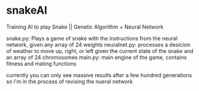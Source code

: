 # snakeAI
Training AI to play Snake || Genetic Algorithm + Neural Network 

snake.py: Plays a game of snake with the instructions from the neural network, given any array of 24 weights 
neuralnet.py: processes a desicion of weather to move up, right, or left given the current state of the snake and an array of 24 chromosomes 
main.py: main engine of the game, contains fitness and mating functions

currently you can only see massive results after a few hundred generations so i'm in the process of revising the nueral network

